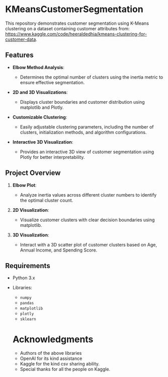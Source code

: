 # KMeansCustomerSegmentation
This repository demonstrates customer segmentation using K-Means clustering on a dataset containing customer attributes from: https://www.kaggle.com/code/heeraldedhia/kmeans-clustering-for-customer-data.

## Features  
- **Elbow Method Analysis**:  
  - Determines the optimal number of clusters using the inertia metric to ensure effective segmentation.  

- **2D and 3D Visualizations**:  
  - Displays cluster boundaries and customer distribution using matplotlib and Plotly.  

- **Customizable Clustering**:  
  - Easily adjustable clustering parameters, including the number of clusters, initialization methods, and algorithm configurations.  

- **Interactive 3D Visualization**:  
  - Provides an interactive 3D view of customer segmentation using Plotly for better interpretability.  

## Project Overview  
1. **Elbow Plot**:  
   - Analyze inertia values across different cluster numbers to identify the optimal cluster count.  

2. **2D Visualization**:  
   - Visualize customer clusters with clear decision boundaries using matplotlib.  

3. **3D Visualization**:  
   - Interact with a 3D scatter plot of customer clusters based on Age, Annual Income, and Spending Score.  

## Requirements  
- Python 3.x  
- Libraries:  
  - `numpy`  
  - `pandas`  
  - `matplotlib`  
  - `plotly`  
  - `sklearn`
 
  # Acknowledgments
  - Authors of the above libraries
  - OpenAI for its kind assistance
  - Kaggle for the kind csv sharing ability.
  - Special thanks for all the people on Kaggle.

